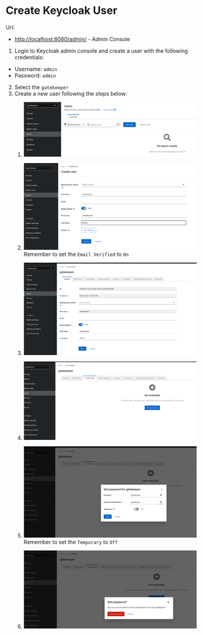 # Create Keycloak User

Url:
* [http://localhost:8080/admin/](http://localhost:8080/admin/) - Admin Console

1. Login to Keycloak admin console and create a user with the following credentials:
* Username: `admin`
* Password: `admin`

2. Select the `gatekeeper`
3. Create a new user following the steps below:
   1. ![](../Assets/keycloak-create-user-01.png)
   
   3. ![](../Assets/keycloak-create-user-02.png)
   Remember to set the `Email Verified` to `On`
   
   3. ![](../Assets/keycloak-create-user-03.png)
   4. ![](../Assets/keycloak-create-user-04.png)
   5. ![](../Assets/keycloak-create-user-05.png)
   Remember to set the `Temporary` to `Off`
   
   6. ![](../Assets/keycloak-create-user-06.png)